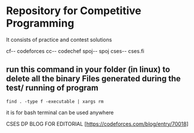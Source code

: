 # Repository for Competitive Programming

It consists of practice and contest solutions

cf-- codeforces
cc-- codechef
spoj-- spoj
cses-- cses.fi

## run this command in your folder (in linux) to delete all the binary Files generated during the test/ running of program

`find . -type f -executable | xargs rm`

it is for bash terminal can be used anywhere

CSES DP BLOG FOR EDITORIAL
[https://codeforces.com/blog/entry/70018]
